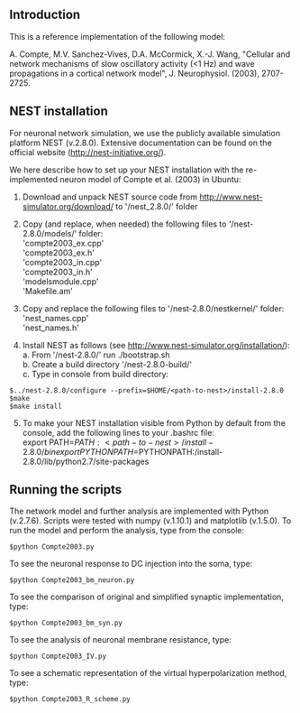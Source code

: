 ## Introduction

This is a reference implementation of the following model:

  A. Compte, M.V. Sanchez-Vives, D.A. McCormick, X.-J. Wang, "Cellular and 
  network mechanisms of slow oscillatory activity (<1 Hz) and wave propagations
  in a cortical network model", J. Neurophysiol. (2003), 2707-2725.



## NEST installation

For neuronal network simulation, we use the publicly available simulation platform NEST (v.2.8.0).
Extensive documentation can be found on the official website (http://nest-initiative.org/).

We here describe how to set up your NEST installation with the re-implemented neuron model of Compte et al. (2003) in Ubuntu:  
1. Download and unpack NEST source code from http://www.nest-simulator.org/download/ to '<path-to-nest>/nest_2.8.0/' folder  
2. Copy (and replace, when needed) the following files to '<path-to-nest>/nest-2.8.0/models/' folder:  
    'compte2003_ex.cpp'   
    'compte2003_ex.h'   
    'compte2003_in.cpp'   
    'compte2003_in.h'   
    'modelsmodule.cpp'  
    'Makefile.am'  
  
3. Copy and replace the following files to '<path-to-nest>/nest-2.8.0/nestkernel/' folder:  
    'nest_names.cpp'  
    'nest_names.h'  

4. Install NEST as follows (see http://www.nest-simulator.org/installation/):  
    a. From '<path-to-nest>/nest-2.8.0/' run ./bootstrap.sh  
    b. Create a build directory '<path-to-nest>/nest-2.8.0-build/'  
    c. Type in console from build directory:  
```
$../nest-2.8.0/configure --prefix=$HOME/<path-to-nest>/install-2.8.0
$make
$make install
```
    
5. To make your NEST installation visible from Python by default from the console, add the following lines to your .bashrc file:  
export PATH=$PATH:<path-to-nest>/install-2.8.0/bin  
export PYTHONPATH=$PYTHONPATH:<path-to-nest>/install-2.8.0/lib/python2.7/site-packages  


## Running the scripts
The network model and further analysis are implemented with Python (v.2.7.6). Scripts were tested with numpy (v.1.10.1) and matplotlib (v.1.5.0).
To run the model and perform the analysis, type from the console:
```
$python Compte2003.py
```

To see the neuronal response to DC injection into the soma, type:
```
$python Compte2003_bm_neuron.py
```
To see the comparison of original and simplified synaptic implementation, type:
```
$python Compte2003_bm_syn.py
```
To see the analysis of neuronal membrane resistance, type:
```
$python Compte2003_IV.py
```
To see a schematic representation of the virtual hyperpolarization method, type:
```
$python Compte2003_R_scheme.py
```

